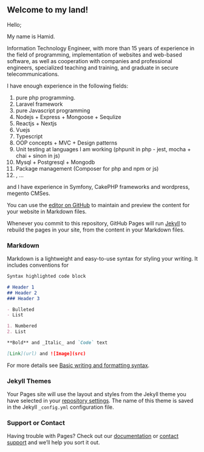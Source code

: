 ## Welcome to my land!

Hello;

My name is Hamid.

Information Technology Engineer, with more than 15 years of experience in the field of programming, implementation of websites and web-based software, as well as cooperation with companies and professional engineers, specialized teaching and training, and graduate in secure telecommunications.


I have enough experience in the following fields:

1. pure php programming.
2. Laravel framework
3. pure Javascript programming
4. Nodejs + Express + Mongoose + ‫‪Sequlize‬‬
5. Reactjs + Nextjs
6. Vuejs
7. Typescript
8. OOP concepts + MVC + Design patterns
9. Unit testing at languages I am working (phpunit in php - jest, mocha + chai + sinon in js)
10. Mysql + Postgresql + Mongodb
11. Package management (Composer for php and npm or js)
12. , ...

and I have experience in ‫‪Symfony‬‬, ‫‪CakePHP‬‬ frameworks and wordpress, megento CMSes.




You can use the [editor on GitHub](https://github.com/moladoust/moladoust.github.io/edit/main/index.md) to maintain and preview the content for your website in Markdown files.

Whenever you commit to this repository, GitHub Pages will run [Jekyll](https://jekyllrb.com/) to rebuild the pages in your site, from the content in your Markdown files.

### Markdown

Markdown is a lightweight and easy-to-use syntax for styling your writing. It includes conventions for

```markdown
Syntax highlighted code block

# Header 1
## Header 2
### Header 3

- Bulleted
- List

1. Numbered
2. List

**Bold** and _Italic_ and `Code` text

[Link](url) and ![Image](src)
```

For more details see [Basic writing and formatting syntax](https://docs.github.com/en/github/writing-on-github/getting-started-with-writing-and-formatting-on-github/basic-writing-and-formatting-syntax).

### Jekyll Themes

Your Pages site will use the layout and styles from the Jekyll theme you have selected in your [repository settings](https://github.com/moladoust/moladoust.github.io/settings/pages). The name of this theme is saved in the Jekyll `_config.yml` configuration file.

### Support or Contact

Having trouble with Pages? Check out our [documentation](https://docs.github.com/categories/github-pages-basics/) or [contact support](https://support.github.com/contact) and we’ll help you sort it out.
